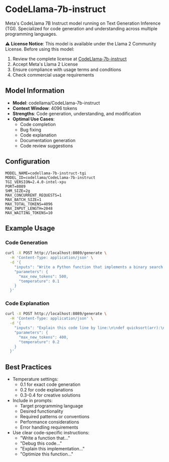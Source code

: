 # CodeLlama-7b-instruct

Meta's CodeLlama 7B Instruct model running on Text Generation Inference (TGI). Specialized for code generation and understanding across multiple programming languages.

⚠️ **License Notice**: This model is available under the Llama 2 Community License. Before using this model:
1. Review the complete license at [CodeLlama-7b-instruct](https://huggingface.co/codellama/CodeLlama-7b-instruct)
2. Accept Meta's Llama 2 License
3. Ensure compliance with usage terms and conditions
4. Check commercial usage requirements

## Model Information

- **Model**: codellama/CodeLlama-7b-instruct
- **Context Window**: 4096 tokens
- **Strengths**: Code generation, understanding, and modification
- **Optimal Use Cases**: 
  - Code completion
  - Bug fixing
  - Code explanation
  - Documentation generation
  - Code review suggestions

## Configuration

```env
MODEL_NAME=codellama-7b-instruct-tgi
MODEL_ID=codellama/CodeLlama-7b-instruct
TGI_VERSION=2.4.0-intel-xpu
PORT=8089
SHM_SIZE=2g
MAX_CONCURRENT_REQUESTS=1
MAX_BATCH_SIZE=1
MAX_TOTAL_TOKENS=4096
MAX_INPUT_LENGTH=2048
MAX_WAITING_TOKENS=10
```

## Example Usage

### Code Generation
```bash
curl -X POST http://localhost:8089/generate \
  -H 'Content-Type: application/json' \
  -d '{
    "inputs": "Write a Python function that implements a binary search tree with insert and search methods. Include docstrings and type hints:",
    "parameters": {
      "max_new_tokens": 500,
      "temperature": 0.1
    }
  }'
```

### Code Explanation
```bash
curl -X POST http://localhost:8089/generate \
  -H 'Content-Type: application/json' \
  -d '{
    "inputs": "Explain this code line by line:\n\ndef quicksort(arr):\n    if len(arr) <= 1:\n        return arr\n    pivot = arr[len(arr) // 2]\n    left = [x for x in arr if x < pivot]\n    middle = [x for x in arr if x == pivot]\n    right = [x for x in arr if x > pivot]\n    return quicksort(left) + middle + quicksort(right)",
    "parameters": {
      "max_new_tokens": 400,
      "temperature": 0.2
    }
  }'
```

## Best Practices

- Temperature settings:
  - 0.1 for exact code generation
  - 0.2 for code explanations
  - 0.3-0.4 for creative solutions
- Include in prompts:
  - Target programming language
  - Desired functionality
  - Required patterns or conventions
  - Performance considerations
  - Error handling requirements
- Use clear code-specific instructions:
  - "Write a function that..."
  - "Debug this code..."
  - "Explain this implementation..."
  - "Optimize this function..." 